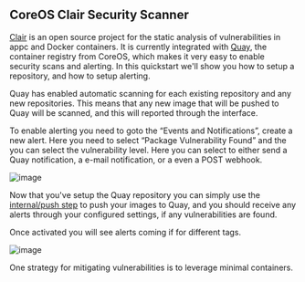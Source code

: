 ## CoreOS Clair Security Scanner

[Clair](http://github.com/coreos/clair) is an open source project for the static analysis of vulnerabilities in appc and Docker containers. It is currently integrated with [Quay](http://quay.io), the container registry from CoreOS, which makes it very easy to enable security scans and alerting. In this quickstart we'll show you how to setup a repository, and how to setup alerting.

Quay has enabled automatic scanning for each existing repository and any new repositories. This means that any new image that will be pushed to Quay will be scanned, and this will reported through the interface.

To enable alerting you need to goto the “Events and Notifications”, create a new alert. Here you need to select “Package Vulnerability Found” and the you can select the vulnerability level. Here you can select to either send a Quay notification, a e-mail notification, or a even a POST webhook.

![image](/images/clair-scanner.png)

Now that you've setup the Quay repository you can simply use the [internal/push step](http://devcenter.wercker.com/docs/containers/pushing-containers.html#quay) to push your images to Quay, and you should receive any alerts through your configured settings, if any vulnerabilities are found.

Once activated you will see alerts coming if for different tags.

![image](/images/danger.png)

One strategy for mitigating vulnerabilities is to leverage minimal containers.
